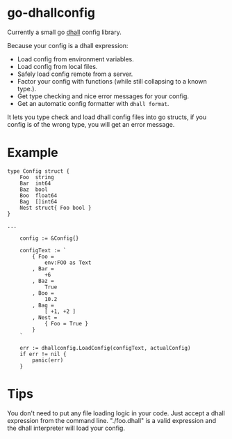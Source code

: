 # go-dhallconfig

Currently a small go [dhall](https://github.com/dhall-lang/dhall-lang) config library.

Because your config is a dhall expression:

- Load config from environment variables.
- Load config from local files.
- Safely load config remote from a server.
- Factor your config with functions (while still collapsing to a known type.).
- Get type checking and nice error messages for your config.
- Get an automatic config formatter with ```dhall format```.

It lets you type check and load dhall config files into go structs, if you config is of the wrong type, you
will get an error message.

# Example

```
type Config struct {
	Foo  string
	Bar  int64
	Baz  bool
	Boo  float64
	Bag  []int64
	Nest struct{ Foo bool }
}

...

    config := &Config{}

    configText := `
        { Foo =
            env:FOO as Text
        , Bar =
            +6
        , Baz =
            True
        , Boo =
            10.2
        , Bag =
            [ +1, +2 ]
        , Nest =
            { Foo = True }
        }
    `

	err := dhallconfig.LoadConfig(configText, actualConfig)
	if err != nil {
		panic(err)
	}
```

# Tips

You don't need to put any file loading logic in your code. Just accept a dhall expression from the command line.
"./foo.dhall" is a valid expression and the dhall interpreter will load your config.
